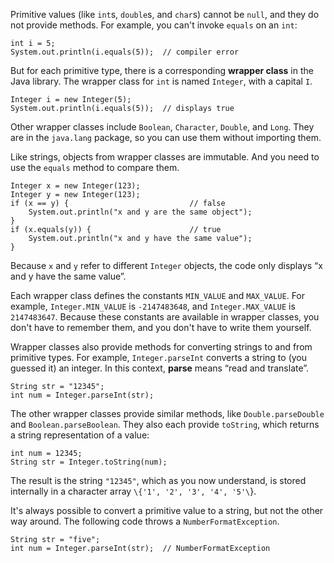 Primitive values (like `int`s, `double`s, and `char`s) cannot be `null`, and they do not provide methods.
For example, you can't invoke `equals` on an `int`:

```code
int i = 5;
System.out.println(i.equals(5));  // compiler error
```


But for each primitive type, there is a corresponding **wrapper class** in the Java library.
The wrapper class for `int` is named `Integer`, with a capital `I`.

```code
Integer i = new Integer(5);
System.out.println(i.equals(5));  // displays true
```

Other wrapper classes include `Boolean`, `Character`, `Double`, and `Long`.
They are in the `java.lang` package, so you can use them without importing them.

Like strings, objects from wrapper classes are immutable.
And you need to use the `equals` method to compare them.

```code
Integer x = new Integer(123);
Integer y = new Integer(123);
if (x == y) {                           // false
    System.out.println("x and y are the same object");
}
if (x.equals(y)) {                      // true
    System.out.println("x and y have the same value");
}
```

Because `x` and `y` refer to different `Integer` objects, the code only displays “x and y have the same value”.

Each wrapper class defines the constants `MIN_VALUE` and `MAX_VALUE`.
For example, `Integer.MIN_VALUE` is `-2147483648`, and `Integer.MAX_VALUE` is `2147483647`.
Because these constants are available in wrapper classes, you don't have to remember them, and you don't have to write them yourself.


Wrapper classes also provide methods for converting strings to and from primitive types.
For example, `Integer.parseInt` converts a string to (you guessed it) an integer.
In this context, **parse** means “read and translate”.

```code
String str = "12345";
int num = Integer.parseInt(str);
```

The other wrapper classes provide similar methods, like `Double.parseDouble` and `Boolean.parseBoolean`.
They also each provide `toString`, which returns a string representation of a value:

```code
int num = 12345;
String str = Integer.toString(num);
```

The result is the string `"12345"`, which as you now understand, is stored internally in a character array `\{'1', '2', '3', '4', '5'\`}.


It's always possible to convert a primitive value to a string, but not the other way around.
The following code throws a `NumberFormatException`.

```code
String str = "five";
int num = Integer.parseInt(str);  // NumberFormatException
```